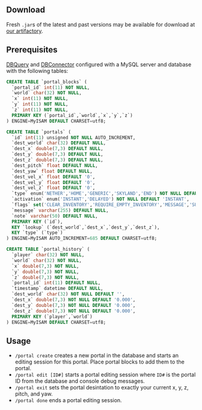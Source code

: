 ## Download
Fresh `.jar`s of the latest and past versions may be available for download at [our artifactory](http://ci.jazer.com/).

## Prerequisites
[DBQuery](https://github.com/Minecarts/DBQuery) and [DBConnector](https://github.com/Minecarts/DBConnector) configured with a MySQL server and database with the following tables:

```sql
CREATE TABLE `portal_blocks` ( 
  `portal_id` int(11) NOT NULL, 
  `world` char(32) NOT NULL, 
  `x` int(11) NOT NULL, 
  `y` int(11) NOT NULL, 
  `z` int(11) NOT NULL, 
  PRIMARY KEY (`portal_id`,`world`,`x`,`y`,`z`) 
) ENGINE=MyISAM DEFAULT CHARSET=utf8;
```

```sql
CREATE TABLE `portals` ( 
  `id` int(11) unsigned NOT NULL AUTO_INCREMENT, 
  `dest_world` char(32) DEFAULT NULL, 
  `dest_x` double(7,3) DEFAULT NULL, 
  `dest_y` double(7,3) DEFAULT NULL, 
  `dest_z` double(7,3) DEFAULT NULL, 
  `dest_pitch` float DEFAULT NULL, 
  `dest_yaw` float DEFAULT NULL, 
  `dest_vel_x` float DEFAULT '0', 
  `dest_vel_y` float DEFAULT '0', 
  `dest_vel_z` float DEFAULT '0', 
  `type` enum('NETHER','HOME','GENERIC','SKYLAND','END') NOT NULL DEFAULT 'NETHER', 
  `activation` enum('INSTANT','DELAYED') NOT NULL DEFAULT 'INSTANT', 
  `flags` set('CLEAR_INVENTORY','REQUIRE_EMPTY_INVENTORY','MESSAGE','SUBSCRIBER','MODE_CREATIVE','MODE_SURVIVAL','NO_SHARED_PORTALING') DEFAULT NULL, 
  `message` varchar(255) DEFAULT NULL, 
  `note` varchar(50) DEFAULT NULL, 
  PRIMARY KEY (`id`), 
  KEY `lookup` (`dest_world`,`dest_x`,`dest_y`,`dest_z`), 
  KEY `type` (`type`) 
) ENGINE=MyISAM AUTO_INCREMENT=685 DEFAULT CHARSET=utf8;
```

```sql
CREATE TABLE `portal_history` ( 
  `player` char(32) NOT NULL, 
  `world` char(32) NOT NULL, 
  `x` double(7,3) NOT NULL, 
  `y` double(7,3) NOT NULL, 
  `z` double(7,3) NOT NULL, 
  `portal_id` int(11) DEFAULT NULL, 
  `timestamp` datetime DEFAULT NULL, 
  `dest_world` char(32) NOT NULL DEFAULT '', 
  `dest_x` double(7,3) NOT NULL DEFAULT '0.000', 
  `dest_y` double(7,3) NOT NULL DEFAULT '0.000', 
  `dest_z` double(7,3) NOT NULL DEFAULT '0.000', 
  PRIMARY KEY (`player`,`world`) 
) ENGINE=MyISAM DEFAULT CHARSET=utf8;
```

## Usage
* `/portal create` creates a new portal in the database and starts an editing session for this portal. Place portal blocks to add them to the portal.
* `/portal edit [ID#]` starts a portal editing session where `ID#` is the portal ID from the database and console debug messages.
* `/portal exit` sets the portal desintation to exactly your current x, y, z, pitch, and yaw.
* `/portal done` ends a portal editing session.
